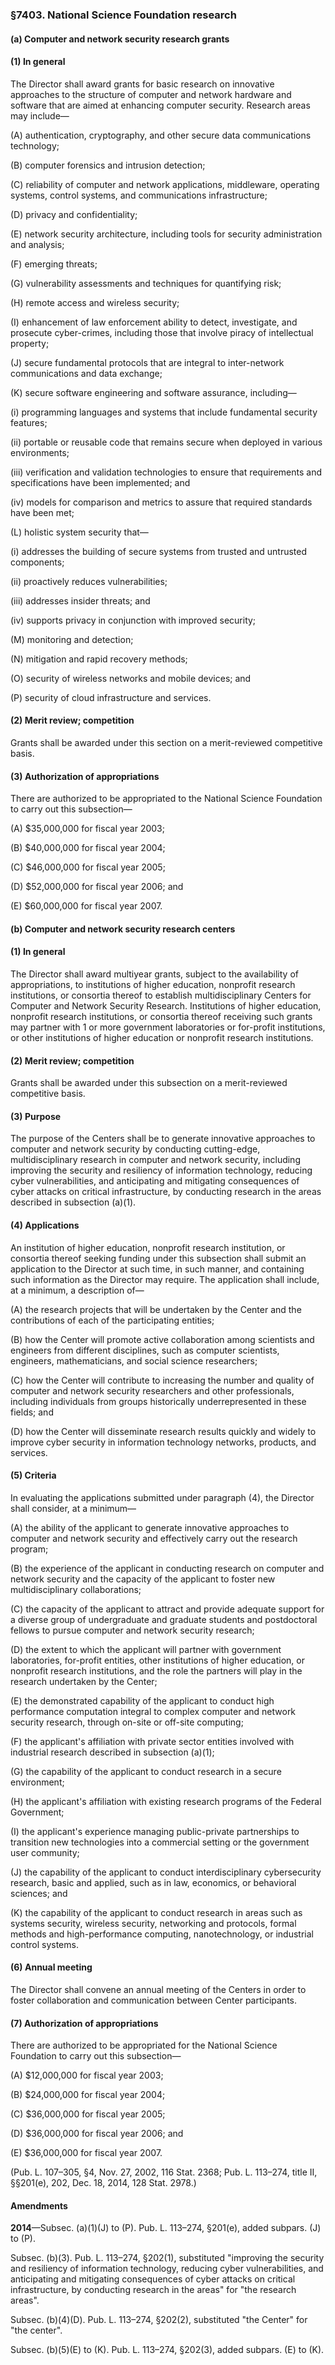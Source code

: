 ### §7403. National Science Foundation research ###

#### (a) Computer and network security research grants ####

#### (1) In general ####

The Director shall award grants for basic research on innovative approaches to the structure of computer and network hardware and software that are aimed at enhancing computer security. Research areas may include—

(A) authentication, cryptography, and other secure data communications technology;

(B) computer forensics and intrusion detection;

(C) reliability of computer and network applications, middleware, operating systems, control systems, and communications infrastructure;

(D) privacy and confidentiality;

(E) network security architecture, including tools for security administration and analysis;

(F) emerging threats;

(G) vulnerability assessments and techniques for quantifying risk;

(H) remote access and wireless security;

(I) enhancement of law enforcement ability to detect, investigate, and prosecute cyber-crimes, including those that involve piracy of intellectual property;

(J) secure fundamental protocols that are integral to inter-network communications and data exchange;

(K) secure software engineering and software assurance, including—

(i) programming languages and systems that include fundamental security features;

(ii) portable or reusable code that remains secure when deployed in various environments;

(iii) verification and validation technologies to ensure that requirements and specifications have been implemented; and

(iv) models for comparison and metrics to assure that required standards have been met;

(L) holistic system security that—

(i) addresses the building of secure systems from trusted and untrusted components;

(ii) proactively reduces vulnerabilities;

(iii) addresses insider threats; and

(iv) supports privacy in conjunction with improved security;

(M) monitoring and detection;

(N) mitigation and rapid recovery methods;

(O) security of wireless networks and mobile devices; and

(P) security of cloud infrastructure and services.

#### (2) Merit review; competition ####

Grants shall be awarded under this section on a merit-reviewed competitive basis.

#### (3) Authorization of appropriations ####

There are authorized to be appropriated to the National Science Foundation to carry out this subsection—

(A) $35,000,000 for fiscal year 2003;

(B) $40,000,000 for fiscal year 2004;

(C) $46,000,000 for fiscal year 2005;

(D) $52,000,000 for fiscal year 2006; and

(E) $60,000,000 for fiscal year 2007.

#### (b) Computer and network security research centers ####

#### (1) In general ####

The Director shall award multiyear grants, subject to the availability of appropriations, to institutions of higher education, nonprofit research institutions, or consortia thereof to establish multidisciplinary Centers for Computer and Network Security Research. Institutions of higher education, nonprofit research institutions, or consortia thereof receiving such grants may partner with 1 or more government laboratories or for-profit institutions, or other institutions of higher education or nonprofit research institutions.

#### (2) Merit review; competition ####

Grants shall be awarded under this subsection on a merit-reviewed competitive basis.

#### (3) Purpose ####

The purpose of the Centers shall be to generate innovative approaches to computer and network security by conducting cutting-edge, multidisciplinary research in computer and network security, including improving the security and resiliency of information technology, reducing cyber vulnerabilities, and anticipating and mitigating consequences of cyber attacks on critical infrastructure, by conducting research in the areas described in subsection (a)(1).

#### (4) Applications ####

An institution of higher education, nonprofit research institution, or consortia thereof seeking funding under this subsection shall submit an application to the Director at such time, in such manner, and containing such information as the Director may require. The application shall include, at a minimum, a description of—

(A) the research projects that will be undertaken by the Center and the contributions of each of the participating entities;

(B) how the Center will promote active collaboration among scientists and engineers from different disciplines, such as computer scientists, engineers, mathematicians, and social science researchers;

(C) how the Center will contribute to increasing the number and quality of computer and network security researchers and other professionals, including individuals from groups historically underrepresented in these fields; and

(D) how the Center will disseminate research results quickly and widely to improve cyber security in information technology networks, products, and services.

#### (5) Criteria ####

In evaluating the applications submitted under paragraph (4), the Director shall consider, at a minimum—

(A) the ability of the applicant to generate innovative approaches to computer and network security and effectively carry out the research program;

(B) the experience of the applicant in conducting research on computer and network security and the capacity of the applicant to foster new multidisciplinary collaborations;

(C) the capacity of the applicant to attract and provide adequate support for a diverse group of undergraduate and graduate students and postdoctoral fellows to pursue computer and network security research;

(D) the extent to which the applicant will partner with government laboratories, for-profit entities, other institutions of higher education, or nonprofit research institutions, and the role the partners will play in the research undertaken by the Center;

(E) the demonstrated capability of the applicant to conduct high performance computation integral to complex computer and network security research, through on-site or off-site computing;

(F) the applicant's affiliation with private sector entities involved with industrial research described in subsection (a)(1);

(G) the capability of the applicant to conduct research in a secure environment;

(H) the applicant's affiliation with existing research programs of the Federal Government;

(I) the applicant's experience managing public-private partnerships to transition new technologies into a commercial setting or the government user community;

(J) the capability of the applicant to conduct interdisciplinary cybersecurity research, basic and applied, such as in law, economics, or behavioral sciences; and

(K) the capability of the applicant to conduct research in areas such as systems security, wireless security, networking and protocols, formal methods and high-performance computing, nanotechnology, or industrial control systems.

#### (6) Annual meeting ####

The Director shall convene an annual meeting of the Centers in order to foster collaboration and communication between Center participants.

#### (7) Authorization of appropriations ####

There are authorized to be appropriated for the National Science Foundation to carry out this subsection—

(A) $12,000,000 for fiscal year 2003;

(B) $24,000,000 for fiscal year 2004;

(C) $36,000,000 for fiscal year 2005;

(D) $36,000,000 for fiscal year 2006; and

(E) $36,000,000 for fiscal year 2007.

(Pub. L. 107–305, §4, Nov. 27, 2002, 116 Stat. 2368; Pub. L. 113–274, title II, §§201(e), 202, Dec. 18, 2014, 128 Stat. 2978.)

#### Amendments ####

**2014**—Subsec. (a)(1)(J) to (P). Pub. L. 113–274, §201(e), added subpars. (J) to (P).

Subsec. (b)(3). Pub. L. 113–274, §202(1), substituted "improving the security and resiliency of information technology, reducing cyber vulnerabilities, and anticipating and mitigating consequences of cyber attacks on critical infrastructure, by conducting research in the areas" for "the research areas".

Subsec. (b)(4)(D). Pub. L. 113–274, §202(2), substituted "the Center" for "the center".

Subsec. (b)(5)(E) to (K). Pub. L. 113–274, §202(3), added subpars. (E) to (K).